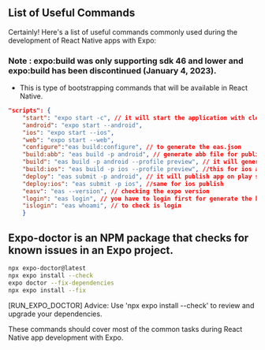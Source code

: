 ## List of Useful Commands
Certainly! Here's a list of useful commands commonly used during the development of React Native apps with Expo:

### Note : expo:build was only supporting sdk 46 and lower and expo:build has been discontinued (January 4, 2023).

- This is type of bootstrapping commands that will be available in React Native.

```json
"scripts": {
    "start": "expo start -c", // it will start the application with clear cache
    "android": "expo start --android",
    "ios": "expo start --ios",
    "web": "expo start --web",
    "configure":"eas build:configure", // to generate the eas.json
    "build:abb": "eas build -p android", // generate abb file for publish on play store
    "build": "eas build -p android --profile preview", // it will generate the apk file
    "build:ios": "eas build -p ios --profile preview", //this for ios app but required apple developer account pay once 99$
    "deploy": "eas submit -p android", // it will publish app on play store using cli
    "deploy:ios": "eas submit -p ios", //same for ios publish
    "easv": "eas --version", // checking the expo version 
    "login": "eas login", // you have to login first for generate the build
    "islogin": "eas whoami", // to check is login
    }
```
## Expo-doctor is an NPM package that checks for known issues in an Expo project.

```bash
npx expo-doctor@latest
npx expo install --check
expo doctor --fix-dependencies
npx expo install --fix
```

[RUN_EXPO_DOCTOR] Advice: Use 'npx expo install --check' to review and upgrade your dependencies.

These commands should cover most of the common tasks during React Native app development with Expo.